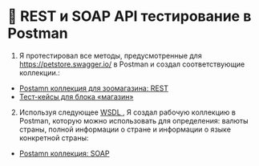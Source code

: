 #  🔗 REST и SOAP API тестирование в Postman

1) Я протестировал все методы, предусмотренные для https://petstore.swagger.io/ в Postman и создал соответствующие коллекции.:
 <ul>
<li>  <a href="https://www.postman.com/restless-flare-373008/workspace/my-workspace/request/24530753-960e05d4-e0bc-4b5f-8ff5-bdbf90b6a4a0"> Postamn коллекция для зоомагазина: REST </a>  </li>
<li>  <a href="https://docs.google.com/spreadsheets/d/1CEuB9QyrD4fQRq4-l2b6O66Chm0DGuoDUOwjAjnaaYM/edit?gid=0#gid=0"> Тест-кейсы для блока «магазин» </a>   </li>
</ul>

2) Используя следующее <a href="http://webservices.oorsprong.org/websamples.countryinfo/CountryInfoService.wso?WSDL"> WSDL </a>, Я создал рабочую коллекцию в Postman, которую можно использовать для определения: валюты страны, полной информации о стране и информации о языке конкретной страны: 
 <ul>
<li> <a href="https://www.postman.com/restless-flare-373008/workspace/my-workspace/collection/24530753-c2e2bdaf-3571-4854-a5bc-3906599b7746"> Postamn коллекция: SOAP</a>   </li>
</ul>
